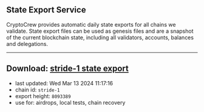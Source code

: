 ## State Export Service
CryptoCrew provides automatic daily state exports for all chains we validate. State export files can be used as genesis files and are a snapshot of the current blockchain state, including all validators, accounts, balances and delegations.

---
**Download: [stride-1 state export](https://dl-eu2.ccvalidators.com/SERVICE/stride/stride-1_export_8093389.json)**
---

- last updated: Wed Mar 13 2024 11:17:16
- chain id: `stride-1`
- export height: `8093389`
- use for: airdrops, local tests, chain recovery
